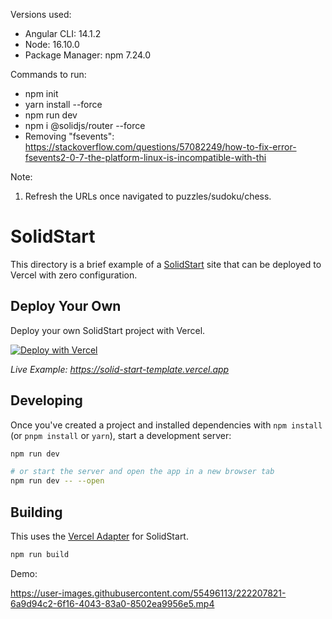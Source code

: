 Versions used:

- Angular CLI: 14.1.2
- Node: 16.10.0
- Package Manager: npm 7.24.0


Commands to run:

- npm init
- yarn install --force
- npm run dev
- npm i @solidjs/router --force
- Removing "fsevents": https://stackoverflow.com/questions/57082249/how-to-fix-error-fsevents2-0-7-the-platform-linux-is-incompatible-with-thi

Note:

1. Refresh the URLs once navigated to puzzles/sudoku/chess.

# SolidStart

This directory is a brief example of a [SolidStart](https://github.com/ryansolid/solid-start) site that can be deployed to Vercel with zero configuration.

## Deploy Your Own

Deploy your own SolidStart project with Vercel.

[![Deploy with Vercel](https://vercel.com/button)](https://vercel.com/new/clone?repository-url=https://github.com/vercel/vercel/tree/main/examples/solidstart&template=solidstart)

_Live Example: https://solid-start-template.vercel.app_

## Developing

Once you've created a project and installed dependencies with `npm install` (or `pnpm install` or `yarn`), start a development server:

```bash
npm run dev

# or start the server and open the app in a new browser tab
npm run dev -- --open
```

## Building

This uses the [Vercel Adapter](https://github.com/solidjs/solid-start/tree/main/packages/start-vercel) for SolidStart.

```bash
npm run build
```

Demo:

https://user-images.githubusercontent.com/55496113/222207821-6a9d94c2-6f16-4043-83a0-8502ea9956e5.mp4
